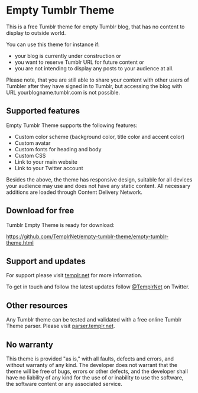 # Empty Tumblr Theme

This is a free Tumblr theme for empty Tumblr blog, that has no content to display to outside world.

You can use this theme for instance if:
* your blog is currently under construction or
* you want to reserve Tumblr URL for future content or
* you are not intending to display any posts to your audience at all.

Please note, that you are still able to share your content with other users of Tumbler after they have signed in to Tumblr, but accessing the blog with URL yourblogname.tumblr.com is not possible.

## Supported features

Empty Tumblr Theme supports the following features:
* Custom color scheme (background color, title color and accent color)
* Custom avatar
* Custom fonts for heading and body
* Custom CSS
* Link to your main website
* Link to your Twitter account

Besides the above, the theme has responsive design, suitable for all devices your audience may use and does not have any static content. All necessary additions are loaded through Content Delivery Network.

## Download for free

Tumblr Empty Theme is ready for download:

https://github.com/TemplrNet/empty-tumblr-theme/empty-tumblr-theme.html

## Support and updates

For support please visit [templr.net](http://templr.net) for more information.

To get in touch and follow the latest updates follow [@TemplrNet](https://twitter.com/@TemplrNet) on Twitter.

## Other resources

Any Tumblr theme can be tested and validated with a free online Tumblr Theme parser. Please visit [parser.templr.net](http://parser.templr.net).

## No warranty

This theme is provided "as is," with all faults, defects and errors, and without warranty of any kind. The developer does not warrant that the theme will be free of bugs, errors or other defects, and the developer shall have no liability of any kind for the use of or inability to use the software, the software content or any associated service.
